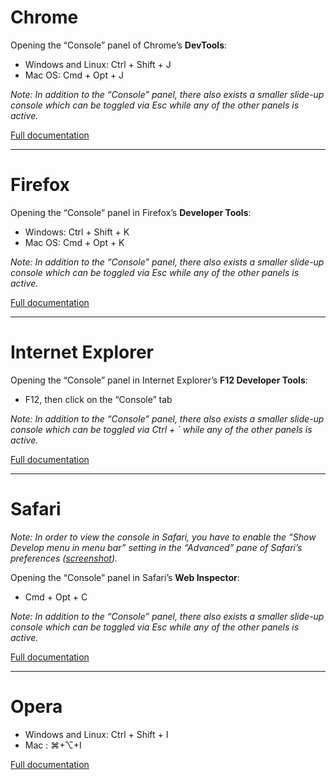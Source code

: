# Chrome

Opening the “Console” panel of Chrome’s **DevTools**:

- Windows and Linux: Ctrl + Shift + J
- Mac OS: Cmd + Opt + J

*Note: In addition to the “Console” panel, there also exists a smaller slide-up console which can be toggled via Esc while any of the other panels is active.*

[Full documentation](https://developer.chrome.com/devtools/docs/shortcuts)

------

# Firefox

Opening the “Console” panel in Firefox’s **Developer Tools**:

- Windows: Ctrl + Shift + K
- Mac OS: Cmd + Opt + K

*Note: In addition to the “Console” panel, there also exists a smaller slide-up console which can be toggled via Esc while any of the other panels is active.*

[Full documentation](https://developer.mozilla.org/en-US/docs/Tools/Keyboard_shortcuts)

------

# Internet Explorer

Opening the “Console” panel in Internet Explorer’s **F12 Developer Tools**:

- F12, then click on the “Console” tab

*Note: In addition to the “Console” panel, there also exists a smaller slide-up console which can be toggled via Ctrl + ` while any of the other panels is active.*

[Full documentation](https://msdn.microsoft.com/en-us/library/ie/dn322041(v=vs.85).aspx)

------

# Safari

*Note: In order to view the console in Safari, you have to enable the “Show Develop menu in menu bar” setting in the “Advanced” pane of Safari’s preferences ([screenshot](https://developer.apple.com/library/mac/documentation/AppleApplications/Conceptual/Safari_Developer_Guide/GettingStarted/GettingStarted.html)).*

Opening the “Console” panel in Safari’s **Web Inspector**:

- Cmd + Opt + C

*Note: In addition to the “Console” panel, there also exists a smaller slide-up console which can be toggled via Esc while any of the other panels is active.*

[Full documentation](https://developer.apple.com/library/mac/documentation/AppleApplications/Conceptual/Safari_Developer_Guide/KeyboardShortcuts/KeyboardShortcuts.html)

------

# Opera

- Windows and Linux: Ctrl + Shift + I
- Mac : ⌘+⌥+I

[Full documentation](http://www.opera.com/dragonfly/documentation/)